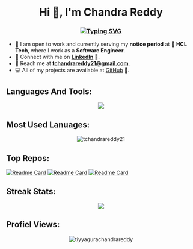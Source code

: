<h1 align="center">Hi 👋, I'm Chandra Reddy</h1>
<h3 align="center">
  <a href="https://git.io/typing-svg"><img src="https://readme-typing-svg.demolab.com?font=JetBrains+Mono&duration=1100&pause=100&color=80FFDB&background=14213D00&center=true&vCenter=true&width=435&lines=Software+Engineer;Python;Machine+Learning;Deep+Learning;Natural+Language+Processing;Generative+AI" alt="Typing SVG" /></a>
</h3>



- 🚀 I am open to work and currently serving my **notice period** at 💼 **HCL Tech**, where I work as a **Software Engineer**.
- 🔗 Connect with me on **[LinkedIn](https://www.linkedin.com/in/tchandrareddy21)** 🤝.
- 📧 Reach me at **tchandrareddy21@gmail.com**.
- 💻 All of my projects are available at [GitHub](https://github.com/tchandrareddy21?tab=repositories) 🚀.

## Languages And Tools:
<p align="center">
  <a href="https://github.com/tchandrareddy21">
    <img src="https://skillicons.dev/icons?i=py,mysql,sklearn,pytorch,tensorflow,aws,docker,fastapi,flask,git,github,githubactions,mongodb,heroku,postman,pycharm,anaconda,figma&perline=9" />
  </a>
</p>

## Most Used Lanuages:
<p align="center">
  <img align="center" src="https://github-readme-stats.vercel.app/api/top-langs/?username=tchandrareddy21&size_weight=0.5&count_weight=0.5&langs_count=8&hide_progress=true&theme=dark" alt="tchandrareddy21" />
</p>

## Top Repos:
[![Readme Card](https://github-readme-stats.vercel.app/api/pin/?username=tchandrareddy21&repo=sensor-fault-detection&theme=dark)]([https://github.com/tchandrareddy21/github-readme-stats](https://github.com/tchandrareddy21/sensor-fault-detection?tab=readme-ov-file#sensor-fault-detection))
[![Readme Card](https://github-readme-stats.vercel.app/api/pin/?username=tchandrareddy21&repo=logs-classification&theme=dark)]([https://github.com/tchandrareddy21/github-readme-stats](https://github.com/tchandrareddy21/sensor-fault-detection?tab=readme-ov-file#sensor-fault-detection))
[![Readme Card](https://github-readme-stats.vercel.app/api/pin/?username=tchandrareddy21&repo=financial-product-complaint&theme=dark)]([https://github.com/tchandrareddy21/github-readme-stats](https://github.com/tchandrareddy21/financial-product-complaint?tab=readme-ov-file#financial-product-complaint))

<!--
## My Status:
[![Anurag's GitHub stats](https://github-readme-stats.vercel.app/api?username=tchandrareddy21&theme=dark)](https://github.com/tchandrareddy21/github-readme-stats)
-->

## Streak Stats:
<p align="center">
  <a href="https://github.com/tchandrareddy21">
    <img src="https://streak-stats.demolab.com?user=tchandrareddy21&theme=dark&date_format=j%20M%5B%20Y%5D&mode=weekly" />
  </a>
</p>

## Profiel Views:
<p align="center"> 
  <img src="https://komarev.com/ghpvc/?username=tiyyagurachandrareddy&label=Profile%20views&color=0e75b6&style=flat" alt="tiyyagurachandrareddy" /> 
</p>


